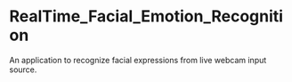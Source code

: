 # RealTime_Facial_Emotion_Recognition
An application to recognize facial expressions from live webcam input source.
